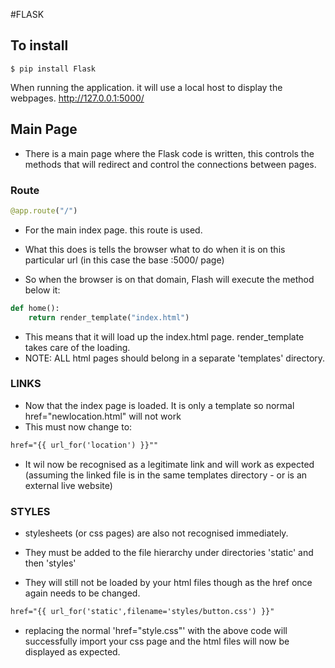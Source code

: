 #FLASK


## To install
```
$ pip install Flask
```
When running the application. it will use a local host to display the webpages.
http://127.0.0.1:5000/

## Main Page

- There is a main page where the Flask code is written, this controls the methods that will redirect and control the connections between pages.

### Route

```python
@app.route("/")
```
- For the main index page. this route is used.
- What this does is tells the browser what to do when it is on this particular url (in this case the base :5000/ page)

- So when the browser is on that domain, Flash will execute the method below it:
```python
def home():
    return render_template("index.html")
```
- This means that it will load up the index.html page. render_template takes care of the loading.
- NOTE: ALL html pages should belong in a separate 'templates' directory.

### LINKS

- Now that the index page is loaded. It is only a template so normal href="newlocation.html" will not work
- This must now change to:

```html
href="{{ url_for('location') }}""
```
- It wil now be recognised as a legitimate link and will work as expected (assuming the linked file is in the same templates directory - or is an external live website)

### STYLES

- stylesheets (or css pages) are also not recognised immediately.
- They must be added to the file hierarchy under directories 'static' and then 'styles'

- They will still not be loaded by your html files though as the href once again needs to be changed.

```html
href="{{ url_for('static',filename='styles/button.css') }}"
```

- replacing the normal 'href="style.css"' with the above code will successfully import your css page and the html files will now be displayed as expected.